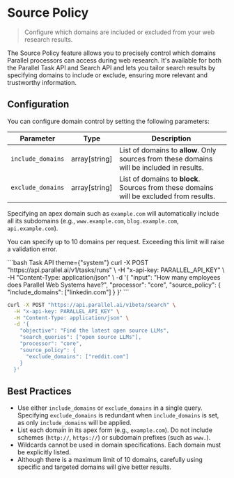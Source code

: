 # Source Policy

> Configure which domains are included or excluded from your web research results.

The Source Policy feature allows you to precisely control which domains Parallel processors can
access during web research. It's available for both the Parallel Task API and Search API and
lets you tailor search results by specifying domains to include or exclude,
ensuring more relevant and trustworthy information.

## Configuration

You can configure domain control by setting the following parameters:

| Parameter         | Type           | Description                                                                                |
| ----------------- | -------------- | ------------------------------------------------------------------------------------------ |
| `include_domains` | array\[string] | List of domains to **allow**. Only sources from these domains will be included in results. |
| `exclude_domains` | array\[string] | List of domains to **block**. Sources from these domains will be excluded from results.    |

Specifying an apex domain such as `example.com` will automatically include all its
subdomains (e.g., `www.example.com`, `blog.example.com`, `api.example.com`).

<Warning>You can specify up to 10 domains per request. Exceeding this limit will raise a validation error.</Warning>

<CodeGroup>
  ```bash Task API theme={"system"}
  curl -X POST "https://api.parallel.ai/v1/tasks/runs" \
    -H "x-api-key: PARALLEL_API_KEY" \
    -H "Content-Type: application/json" \
    -d '{
        "input": "How many employees does Parallel Web Systems have?",
        "processor": "core",
        "source_policy": {
          "include_domains": ["linkedin.com"]
        }
      }'
  ```

  ```bash Search API theme={"system"}
  curl -X POST "https://api.parallel.ai/v1beta/search" \
    -H "x-api-key: PARALLEL_API_KEY" \
    -H "Content-Type: application/json" \
    -d '{
      "objective": "Find the latest open source LLMs",
      "search_queries": ["open source LLMs"],
      "processor": "core",
      "source_policy": {
        "exclude_domains": ["reddit.com"]
      }
    }'
  ```
</CodeGroup>

## Best Practices

* Use either `include_domains` or `exclude_domains` in a single query.
  Specifying `exclude_domains` is redundant when `include_domains` is set, as only `include_domains` will be applied.
* List each domain in its apex form (e.g., `example.com`).
  Do not include schemes (`http://`, `https://`) or subdomain prefixes (such as `www.`).
* Wildcards cannot be used in domain specifications. Each domain must be explicitly listed.
* Although there is a maximum limit of 10 domains,
  carefully using specific and targeted domains will give better results.
